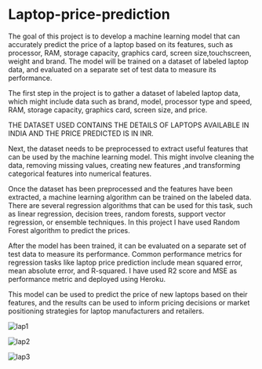 # Laptop-price-prediction

The goal of this project is to develop a machine learning model that can accurately predict the price of a laptop based on its features, such as processor, RAM, storage capacity, graphics card, screen size,touchscreen, weight and brand. 
The model will be trained on a dataset of labeled laptop data, and evaluated on a separate set of test data to measure its performance.

The first step in the project is to gather a dataset of labeled laptop data, which might include data such as brand, model, processor type and speed, RAM, storage capacity, graphics card, screen size, and price.

THE DATASET USED CONTAINS THE DETAILS OF LAPTOPS AVAILABLE IN INDIA AND THE PRICE PREDICTED IS IN INR.

Next, the dataset needs to be preprocessed to extract useful features that can be used by the machine learning model. 
This might involve cleaning the data, removing missing values, creating new features ,and transforming categorical features into numerical features.

Once the dataset has been preprocessed and the features have been extracted, a machine learning algorithm can be trained on the labeled data. 
There are several regression algorithms that can be used for this task, such as linear regression, decision trees, random forests, support vector regression, or ensemble techniques.
In this project I have used Random Forest algorithm to predict the prices.

After the model has been trained, it can be evaluated on a separate set of test data to measure its performance. 
Common performance metrics for regression tasks like laptop price prediction include mean squared error, mean absolute error, and R-squared.
I have used R2 score and MSE as performance metric and deployed using Heroku.

This model can be used to predict the price of new laptops based on their features, and the results can be used to inform pricing decisions or market positioning strategies for laptop manufacturers and retailers.


![lap1](https://user-images.githubusercontent.com/124424862/225579770-6859d85d-d03b-4291-b3a7-afa549e1bc3f.jpg)

![lap2](https://user-images.githubusercontent.com/124424862/225579853-b0bed7f7-3783-408b-b98d-961e36f68b45.jpg)

![lap3](https://user-images.githubusercontent.com/124424862/225579927-03ffc356-c498-4f44-8c90-225d4194acb9.jpg)
